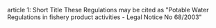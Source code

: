 article 1: Short Title
These Regulations may be cited as &quot;Potable Water Regulations in fishery product activities - Legal Notice No 68&#x2F;2003&quot;
<ul>
</ul>